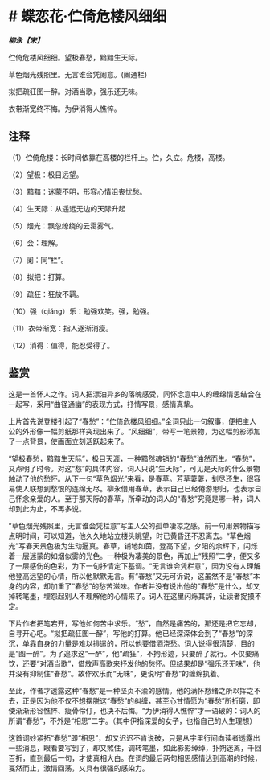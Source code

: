 # # 蝶恋花·伫倚危楼风细细

***柳永【宋】***

伫倚危楼风细细。望极春愁，黯黯生天际。

草色烟光残照里。无言谁会凭阑意。(阑通栏)

拟把疏狂图一醉。对酒当歌，强乐还无味。

衣带渐宽终不悔。为伊消得人憔悴。

## 注释

（1）伫倚危楼：长时间依靠在高楼的栏杆上。伫，久立。危楼，高楼。

（2）望极：极目远望。

（3）黯黯：迷蒙不明，形容心情沮丧忧愁。

（4）生天际：从遥远无边的天际升起

（5）烟光：飘忽缭绕的云霭雾气。

（6）会：理解。

（7）阑：同“栏”。

（8）拟把：打算。

（9）疏狂：狂放不羁。

（10）强（qiǎng）乐：勉强欢笑。强，勉强。

（11）衣带渐宽：指人逐渐消瘦。

（12）消得：值得，能忍受得了。

## 鉴赏

这是一首怀人之作。词人把漂泊异乡的落魄感受，同怀念意中人的缠绵情思结合在一起写，采用“曲径通幽”的表现方式，抒情写景，感情真挚。

上片首先说登楼引起了“春愁”：“伫倚危楼风细细。”全词只此一句叙事，便把主人公的外形像一幅剪纸那样突现出来了。“风细细”，带写一笔景物，为这幅剪影添加了一点背景，使画面立刻活跃起来了。

“望极春愁，黯黯生天际”，极目天涯，一种黯然魂销的“春愁”油然而生。“春愁”，又点明了时令。对这“愁”的具体内容，词人只说“生天际”，可见是天际的什么景物触动了他的愁怀。从下一句“草色烟光”来看，是春草。芳草萋萋，刬尽还生，很容易使人联想到愁恨的连绵无尽。柳永借用春草，表示自己已经倦游思归，也表示自己怀念亲爱的人。至于那天际的春草，所牵动的词人的“春愁”究竟是哪一种，词人却到此为止，不再多说。

“草色烟光残照里，无言谁会凭栏意”写主人公的孤单凄凉之感。前一句用景物描写点明时间，可以知道，他久久地站立楼头眺望，时已黄昏还不忍离去。“草色烟光”写春天景色极为生动逼真。春草，铺地如茵，登高下望，夕阳的余辉下，闪烁着一层迷蒙的如烟似雾的光色。一种极为凄美的景色，再加上“残照”二字，便又多了一层感伤的色彩，为下一句抒情定下基调。“无言谁会凭栏意”，因为没有人理解他登高远望的心情，所以他默默无言。有“春愁”又无可诉说，这虽然不是“春愁”本身的内容，却加重了“春愁”的愁苦滋味。作者并没有说出他的“春愁”是什么，却又掉转笔墨，埋怨起别人不理解他的心情来了。词人在这里闪烁其辞，让读者捉摸不定。

下片作者把笔宕开，写他如何苦中求乐。“愁”，自然是痛苦的，那还是把它忘却，自寻开心吧。“拟把疏狂图一醉”，写他的打算。他已经深深体会到了“春愁”的深沉，单靠自身的力量是难以排遣的，所以他要借酒浇愁。词人说得很清楚，目的是“图一醉”。为了追求这“一醉”，他“疏狂”，不拘形迹，只要醉了就行。不仅要痛饮，还要“对酒当歌”，借放声高歌来抒发他的愁怀。但结果却是“强乐还无味”，他并没有抑制住“春愁”。故作欢乐而“无味”，更说明“春愁”的缠绵执着。

至此，作者才透露这种“春愁”是一种坚贞不渝的感情。他的满怀愁绪之所以挥之不去，正是因为他不仅不想摆脱这“春愁”的纠缠，甚至心甘情愿为“春愁”所折磨，即使渐渐形容憔悴、瘦骨伶仃，也决不后悔。“为伊消得人憔悴”才一语破的：词人的所谓“春愁”，不外是“相思”二字。（其中伊指深爱的女子，也指自己的人生理想）

这首词妙紧拓“春愁”即“相思”，却又迟迟不肯说破，只是从字里行间向读者透露出一些消息，眼看要写到了，却又煞住，调转笔墨，如此影影绰绰，扑朔迷离，千回百折，直到最后一句，才使真相大白。在词的最后两句相思感情达到高潮的时候，戛然而止，激情回荡，又具有很强的感染力。
